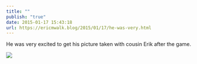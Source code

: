 ```yaml
---
title: ""
publish: "true"
date: 2015-01-17 15:43:18
url: https://ericmwalk.blog/2015/01/17/he-was-very.html
---
```


He was very excited to get his picture taken with cousin Erik after the game.

![](https://ericmwalk.blog/uploads/2022/1eb2fc1fc9.jpg)